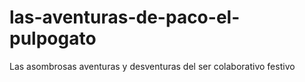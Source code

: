# las-aventuras-de-paco-el-pulpogato
Las asombrosas aventuras y desventuras del ser colaborativo festivo
